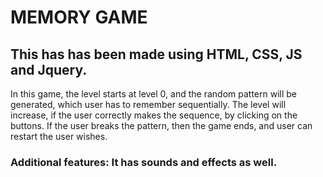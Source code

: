 # MEMORY GAME 
## This has has been made using HTML, CSS, JS and Jquery. 
In this game, the level starts at level 0, and the random pattern will be generated, which user has to remember sequentially. The level will increase, if the user correctly makes the sequence, by clicking on the buttons. If the user breaks the pattern, then the game ends, and user can restart the user wishes.

### Additional features: It has sounds and effects as well.

